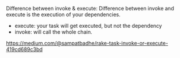 Difference between invoke & execute:
Difference between invoke and execute is the execution of your dependencies.

- execute: your task will get executed, but not the dependency
- invoke: will call the whole chain.

https://medium.com/@sampatbadhe/rake-task-invoke-or-execute-419cd689c3bd
